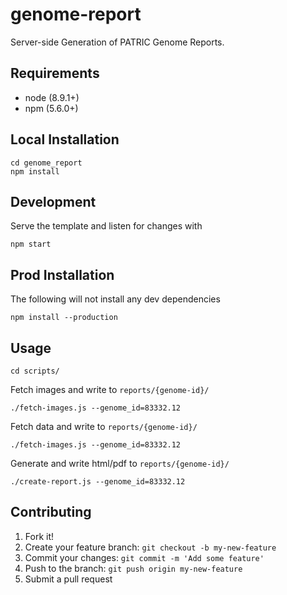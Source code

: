 # genome-report
Server-side Generation of PATRIC Genome Reports.

## Requirements

- node (8.9.1+)
- npm (5.6.0+)

## Local Installation

```
cd genome_report
npm install
```

## Development

Serve the template and listen for changes with

```
npm start
```

## Prod Installation

The following will not install any dev dependencies

```
npm install --production
```

## Usage

```
cd scripts/
```

Fetch images and write to `reports/{genome-id}/`

```
./fetch-images.js --genome_id=83332.12
```

Fetch data and write to `reports/{genome-id}/`

```
./fetch-images.js --genome_id=83332.12
```

Generate and write html/pdf to `reports/{genome-id}/`

```
./create-report.js --genome_id=83332.12
```


## Contributing

1. Fork it!
2. Create your feature branch: `git checkout -b my-new-feature`
3. Commit your changes: `git commit -m 'Add some feature'`
4. Push to the branch: `git push origin my-new-feature`
5. Submit a pull request
